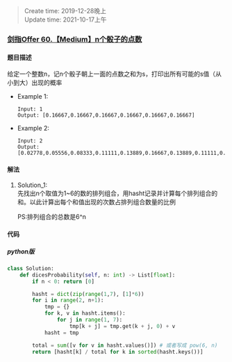 > Create time: 2019-12-28晚上  
> Update time: 2021-10-17上午

### [剑指Offer 60.【Medium】n个骰子的点数](https://leetcode-cn.com/problems/nge-tou-zi-de-dian-shu-lcof/)
#### 题目描述
给定一个整数n，记n个骰子朝上一面的点数之和为s，打印出所有可能的s值（从小到大）出现的概率

- Example 1:
    ```
    Input: 1
    Output: [0.16667,0.16667,0.16667,0.16667,0.16667,0.16667]
    ```  
- Example 2:
    ```
    Input: 2
    Output: [0.02778,0.05556,0.08333,0.11111,0.13889,0.16667,0.13889,0.11111,0.08333,0.05556,0.02778]
    ```  
#### 解法
1. Solution_1:   
   先找出n个取值为1~6的数的排列组合，用hasht记录并计算每个排列组合的和。以此计算出每个和值出现的次数占排列组合数量的比例

    PS:排列组合的总数是6^n  



#### 代码
##### python版
```python
class Solution:
    def dicesProbability(self, n: int) -> List[float]:
        if n < 0: return [0]

        hasht = dict(zip(range(1,7), [1]*6))
        for i in range(2, n+1):
            tmp = {}
            for k, v in hasht.items():
                for j in range(1, 7):
                    tmp[k + j] = tmp.get(k + j, 0) + v
            hasht = tmp

        total = sum([v for v in hasht.values()]) # 或者写成 pow(6, n)
        return [hasht[k] / total for k in sorted(hasht.keys())]
```